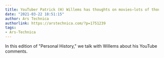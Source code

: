 ```yaml
---
title: YouTuber Patrick (H) Willems has thoughts on movies—lots of thoughts
date: "2021-03-22 18:51:15"
author: Ars Technica
authorlink: https://arstechnica.com/?p=1751239
tags:
- Ars-Technica
---
```

In this edition of "Personal History," we talk with Willems about his YouTube comments.